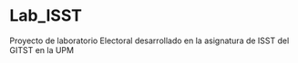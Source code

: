 # Lab_ISST
Proyecto de laboratorio Electoral desarrollado en la asignatura de ISST del GITST en la UPM
